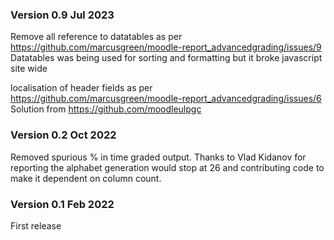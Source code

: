 ### Version 0.9 Jul 2023
Remove all reference to datatables as per
https://github.com/marcusgreen/moodle-report_advancedgrading/issues/9
Datatables was being used for sorting and formatting but it broke javascript site wide

localisation of header fields as per
https://github.com/marcusgreen/moodle-report_advancedgrading/issues/6
Solution from https://github.com/moodleulpgc


### Version 0.2 Oct 2022
Removed spurious % in time graded output.
Thanks to Vlad Kidanov for reporting the alphabet generation would stop at 26 and contributing
code to make it dependent on column count.

### Version 0.1 Feb 2022
First release
